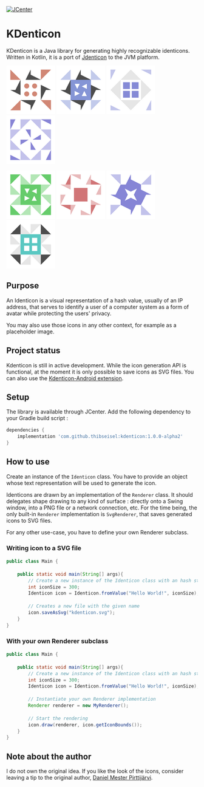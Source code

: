 [ ![JCenter](https://api.bintray.com/packages/nihilus/maven/kdenticon/images/download.svg) ](https://bintray.com/nihilus/maven/kdenticon/_latestVersion)

# KDenticon

KDenticon is a Java library for generating highly recognizable identicons.
Written in Kotlin, it is a port of [Jdenticon](https://github.com/dmester/jdenticon) to the JVM platform.

![](screenshots/sample_1.png)
![](screenshots/sample_2.png)
![](screenshots/sample_3.png)
![](screenshots/sample_4.png)

![](screenshots/sample_5.png)
![](screenshots/sample_6.png)
![](screenshots/sample_7.png)
![](screenshots/sample_8.png)

## Purpose

An Identicon is a visual representation of a hash value, usually of an IP address, that serves to identify 
a user of a computer system as a form of avatar while protecting the users' privacy.

You may also use those icons in any other context, for example as a placeholder image.

## Project status

Kdenticon is still in active development.
While the icon generation API is functional, at the moment it is only possible to save icons as SVG files.
You can also use the [Kdenticon-Android extension](kdenticon-android).

## Setup

The library is available through JCenter.
Add the following dependency to your Gradle build script :

```gradle
dependencies {
    implementation 'com.github.thibseisel:kdenticon:1.0.0-alpha2'
}
```

## How to use

Create an instance of the `Identicon` class. You have to provide an object whose text representation 
will be used to generate the icon.

Identicons are drawn by an implementation of the `Renderer` class. It should delegates shape drawing 
to any kind of surface : directly onto a Swing window, into a PNG file or a network connection, etc.
For the time being, the only built-in `Renderer` implementation is `SvgRenderer`, 
that saves generated icons to SVG files.

For any other use-case, you have to define your own Renderer subclass.

### Writing icon to a SVG file

```java
public class Main {
    
    public static void main(String[] args){
        // Create a new instance of the Identicon class with an hash string and the given size
        int iconSize = 300;
        Identicon icon = Identicon.fromValue("Hello World!", iconSize);
        
        // Creates a new file with the given name
        icon.saveAsSvg("kdenticon.svg");
    }
}
```

### With your own Renderer subclass

```java
public class Main {
    
    public static void main(String[] args){
        // Create a new instance of the Identicon class with an hash string and the given size
        int iconSize = 300;
        Identicon icon = Identicon.fromValue("Hello World!", iconSize);
        
        // Instantiate your own Renderer implementation
        Renderer renderer = new MyRenderer();
        
        // Start the rendering
        icon.draw(renderer, icon.getIconBounds());
    }
}
```

## Note about the author

I do not own the original idea. If you like the look of the icons, consider leaving a tip to the original author,
[Daniel Mester Pirttijärvi](https://github.com/dmester).
